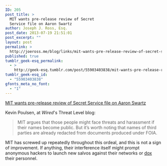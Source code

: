 ```yaml
---
ID: 205
post_title: >
  MIT wants pre-release review of Secret
  Service file on Aaron Swartz
author: Joseph J. Ross, Esq.
post_date: 2013-07-19 21:51:01
post_excerpt: ""
layout: post
permalink: >
  http://joeross.me/blog/links/mit-wants-pre-release-review-of-secret-service/
published: true
tumblr_geek-esq_permalink:
  - >
    http://geek-esq.tumblr.com/post/55903403838/mit-wants-pre-release-review-of-secret-service
tumblr_geek-esq_id:
  - "55903403838"
gfonts_meta_no_font:
  - "1"
---
```

<a href='http://www.wired.com/threatlevel/2013/07/mit-swartz-intervene/'>MIT wants pre-release review of Secret Service file on Aaron Swartz</a><div class="link_description"><p>Kevin Poulsen, at <em>Wired</em>'s Threat Level blog:</p>

<blockquote>
  <p>MIT argues that those people might face threats and harassment if their names become public. But it’s worth noting that names of third parties are already redacted from documents produced under FOIA.</p>
</blockquote>

<p>MIT has screwed up repeatedly throughout this ordeal, and this is not a sign of improvement. If anything, their interference itself might prompt anonymous hackers to launch new salvos against their networks or <a href="http://www.urbandictionary.com/define.php?term=doxing" target="_blank">dox</a> their personnel.</p></div>
